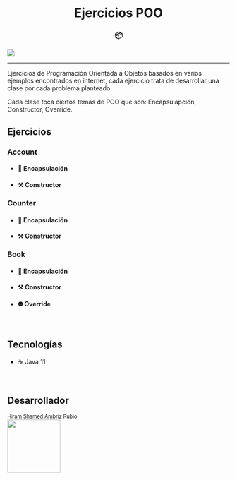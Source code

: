 <h1 align="center">Ejercicios POO</h1>
<h3 align="center">📦</h3>
<p>
 <img src="https://img.shields.io/badge/STATUS-DESARROLLO-yellow">
</p>

<hr>

<p>
    Ejercicios de Programación Orientada a Objetos basados en varios
    ejemplos encontrados en internet, cada ejercicio trata de desarrollar
    una clase por cada problema planteado.
</p>
<p>
    Cada clase toca ciertos temas de POO que son: Encapsulapción, Constructor,
    Override.
</p>

<h2>Ejercicios</h2>

<h3>Account</h3>
<ul>
    <li><h4>💊 Encapsulación</h4></li>
    <li><h4>⚒️ Constructor</h4></li>
</ul>

<h3>Counter</h3>
<ul>
    <li><h4>💊 Encapsulación</h4></li>
    <li><h4>⚒️ Constructor</h4></li>
</ul>

<h3>Book</h3>
<ul>
    <li><h4>💊 Encapsulación</h4></li>
    <li><h4>⚒️ Constructor</h4></li>
    <li><h4>⛔ Override</h4></li>
</ul>

<br>

<h2>Tecnologías</h2>
<ul>
    <li>☕ Java 11</li>
</ul>

<br>

<h2>Desarrollador</h2>
<sub>Hiram Shamed Ambriz Rubio</sub>
<br>

<img src="https://avatars.githubusercontent.com/u/121737918?s=400&u=b92f19f1bbc3e5ee7310fd2b25db2a86b4bd3c2b&v=4" width=120>

<br>